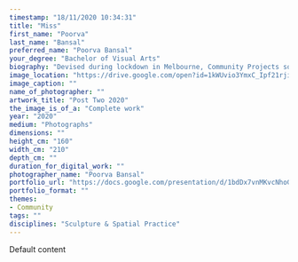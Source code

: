 ```yaml
---
timestamp: "18/11/2020 10:34:31"
title: "Miss"
first_name: "Poorva"
last_name: "Bansal"
preferred_name: "Poorva Bansal"
your_degree: "Bachelor of Visual Arts"
biography: "Devised during lockdown in Melbourne, Community Projects sought to minimise the effect of social distancing and create a platform for community involvement and collective art making. Conforming to the Covid-19 restrictions, I worked within the five kilometre radius of my house, hand posting invitations to participate. The instructions were simple and accessible, with the aim of finding ways to bring people together in solidarity in the present and in hope for the future."
image_location: "https://drive.google.com/open?id=1kWUvio3YmxC_Ipf21rjidVCs3cEeDliP"
image_caption: ""
name_of_photographer: ""
artwork_title: "Post Two 2020"
the_image_is_of_a: "Complete work"
year: "2020"
medium: "Photographs"
dimensions: ""
height_cm: "160"
width_cm: "210"
depth_cm: ""
duration_for_digital_work: ""
photographer_name: "Poorva Bansal"
portfolio_url: "https://docs.google.com/presentation/d/1bdDx7vnMKvcNhoGnbN9B7J0G5Na9EgWsYNOIS7hQq5U/edit?usp=sharing"
portfolio_format: ""
themes:
- Community
tags: ""
disciplines: "Sculpture & Spatial Practice"
---
```


Default content